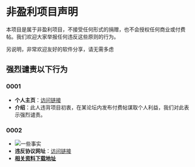 # 非盈利项目声明

本项目是属于非盈利项目，不接受任何形式的捐赠，也不会授权任何商业或付费帖。我们欢迎大家举报任何违反这些原则的行为。

另说明，非常欢迎友好的软件分享，请无需多虑

## 强烈谴责以下行为

### 0001

- **个人主页**：[访问链接](https://readfree.net/bbs/home.php?mod=space&uid=464064&do=profile)
- **介绍**：此人违背项目初衷，在某论坛内发布付费帖谋取个人利益，我们对此表示强烈谴责。

### 0002
- ![一些事实](https://picshack.net/ib/3xauivtOqM.png)
- **违反协议网址**：[访问链接](https://tujixiazai.com/biaozhunguifan/v238199.html)
- **[相关资料下载地址](https://xmy521.lanzouw.com/iEbH41ff18ab)**
